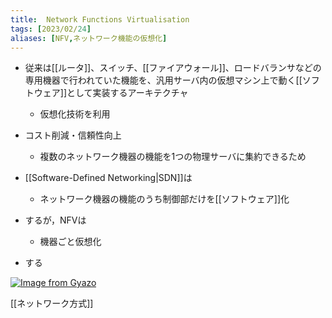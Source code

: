 ```yaml
---
title:  Network Functions Virtualisation
tags: [2023/02/24]
aliases: [NFV,ネットワーク機能の仮想化]
---
```


- 従来は[[ルータ]]、スイッチ、[[ファイアウォール]]、ロードバランサなどの専用機器で行われていた機能を、汎用サーバ内の仮想マシン上で動く[[ソフトウェア]]として実装するアーキテクチャ
	- 仮想化技術を利用
- コスト削減・信頼性向上
	- 複数のネットワーク機器の機能を1つの物理サーバに集約できるため

- [[Software-Defined Networking|SDN]]は
	- ネットワーク機器の機能のうち制御部だけを[[ソフトウェア]]化
- するが，NFVは
	- 機器ごと仮想化
- する

[![Image from Gyazo](https://i.gyazo.com/50d384e0342b13ec0a78f476938fae33.gif)](https://gyazo.com/50d384e0342b13ec0a78f476938fae33)

[[ネットワーク方式]]